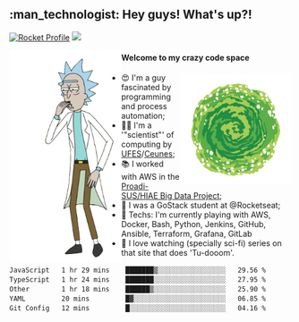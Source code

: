 
<h2> :man_technologist: Hey guys! What's up?!</h2>
                                                                         
[![Rocket Profile](https://img.shields.io/static/v1?label=Rocketseat&message=Profile&colorA=purple&color=black&logo=Rocket&logoColor=white)](https://app.rocketseat.com.br/me/elyabe)
<a href="https://www.linkedin.com/in/elyabe/"><img src="https://img.shields.io/badge/LinkedIn-informational?logo=linkedin"/></a>

<img align='left' src="https://raw.githubusercontent.com/Elyabe/Elyabe/master/images/rick-dancing.gif" width='200'>

                       
#### Welcome to my crazy code space 
<img align='right' src="https://raw.githubusercontent.com/Elyabe/elyabe/master/images/portal-3.gif" width='200'>

- :heart_eyes: I'm a guy fascinated by programming and process automation; 
- :office_worker: I'm a '"scientist"' of computing by [UFES](http://ufes.br)/[Ceunes](http://ceunes.ufes.br);
- :books: I worked with AWS in the [Proadi-SUS/HIAE Big Data Project](https://www.einstein.br/responsabilidade-social/atuacao-com-o-ministerio-da-saude/proadi-sus);
- :rocket: I was a GoStack student at @Rocketseat;
- :green_heart: Techs: I'm currently playing with AWS, Docker, Bash, Python, Jenkins, GitHub, Ansible, Terraform, Grafana, GitLab
- :movie_camera: I love watching (specially sci-fi) series on that site that does 'Tu-dooom'.

<!--START_SECTION:waka-->

```txt
JavaScript   1 hr 29 mins    ███████▒░░░░░░░░░░░░░░░░░   29.56 %
TypeScript   1 hr 24 mins    ███████░░░░░░░░░░░░░░░░░░   27.95 %
Other        1 hr 18 mins    ██████▒░░░░░░░░░░░░░░░░░░   25.90 %
YAML         20 mins         █▓░░░░░░░░░░░░░░░░░░░░░░░   06.85 %
Git Config   12 mins         █░░░░░░░░░░░░░░░░░░░░░░░░   04.16 %
```

<!--END_SECTION:waka-->
